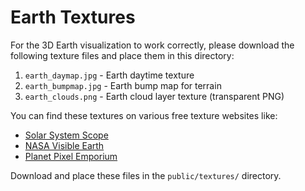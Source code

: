 
# Earth Textures

For the 3D Earth visualization to work correctly, please download the following texture files and place them in this directory:

1. `earth_daymap.jpg` - Earth daytime texture
2. `earth_bumpmap.jpg` - Earth bump map for terrain
3. `earth_clouds.png` - Earth cloud layer texture (transparent PNG)

You can find these textures on various free texture websites like:
- [Solar System Scope](https://www.solarsystemscope.com/textures/)
- [NASA Visible Earth](https://visibleearth.nasa.gov/)
- [Planet Pixel Emporium](https://planetpixelemporium.com/earth.html)

Download and place these files in the `public/textures/` directory.
